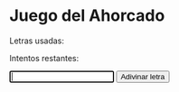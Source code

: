 <!DOCTYPE html>
<html lang="es">
<head>
  <meta charset="UTF-8">
  <title>Juego del Ahorcado</title>
  <link rel="stylesheet" href="style.css">
</head>
<body>
  <h1>Juego del Ahorcado</h1>
  <div id="game">
    <p id="word"></p>
    <p>Letras usadas: <span id="used-letters"></span></p>
    <p>Intentos restantes: <span id="attempts"></span></p>
    <input type="text" id="letter-input" maxlength="1" autofocus>
    <button onclick="guessLetter()">Adivinar letra</button>
    <p id="message"></p>
    <button id="restart-btn" onclick="startGame()" style="display:none;">Jugar de nuevo</button>
  </div>
  <script src="app.js"></script>
</body>
</html>
